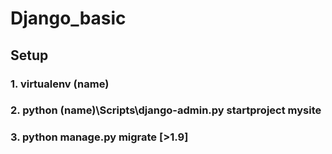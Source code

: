 # Django_basic

## Setup
### 1. virtualenv (name)
### 2. python (name)\Scripts\django-admin.py startproject mysite
### 3. python manage.py migrate \[>1.9\]
